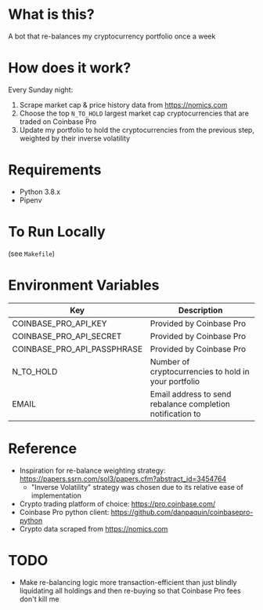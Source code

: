 # What is this?
A bot that re-balances my cryptocurrency portfolio once a week

# How does it work?
Every Sunday night:
1. Scrape market cap & price history data from https://nomics.com
1. Choose the top `N_TO_HOLD` largest market cap cryptocurrencies that are traded on Coinbase Pro
1. Update my portfolio to hold the cryptocurrencies from the previous step, weighted by their inverse volatility

# Requirements
- Python 3.8.x
- Pipenv

# To Run Locally
(see `Makefile`)

# Environment Variables
| Key | Description|
|---|---|
| COINBASE_PRO_API_KEY | Provided by Coinbase Pro |
| COINBASE_PRO_API_SECRET | Provided by Coinbase Pro |
| COINBASE_PRO_API_PASSPHRASE | Provided by Coinbase Pro |
| N_TO_HOLD | Number of cryptocurrencies to hold in your portfolio |
| EMAIL | Email address to send rebalance completion notification to |

# Reference
- Inspiration for re-balance weighting strategy: https://papers.ssrn.com/sol3/papers.cfm?abstract_id=3454764
  - "Inverse Volatility" strategy was chosen due to its relative ease of implementation
- Crypto trading platform of choice: https://pro.coinbase.com/
- Coinbase Pro python client: https://github.com/danpaquin/coinbasepro-python
- Crypto data scraped from https://nomics.com

# TODO
- Make re-balancing logic more transaction-efficient than just blindly liquidating all holdings and then re-buying so that Coinbase Pro fees don't kill me